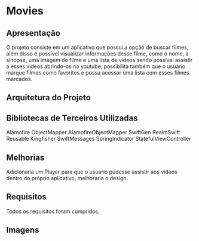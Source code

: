 # Movies

## Apresentação

O projeto consiste em um aplicativo que possui a opção de buscar filmes, além disso é possível visualizar informações desse filme, como o nome, a sinopse, uma imagem do filme e uma lista de videos sendo possível assistir a esses videos abrindo-os no youtube, possibilita também que o usuário marque filmes como favoritos e possa acessar uma lista com esses filmes marcados. 


## Arquitetura do Projeto


## Bibliotecas de Terceiros Utilizadas

Alamofire
ObjectMapper
AlamofireObjectMapper
SwiftGen
RealmSwift
Reusable
Kingfisher
SwiftMessages
SpringIndicator
StatefulViewController

## Melhorias

Adicionaria um Player para que o usuario pudesse assistir aos videos dentro do próprio aplicativo, melhoraria o design.

## Requisitos

Todos os requisitos foram cumpridos.

## Imagens

